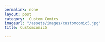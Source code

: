 ```yaml
---
permalink: none
layout: post
category:  Custom Comics
imageurl: "/assets/images/customcomic5.jpg"
title: Customcomic5

---
```

